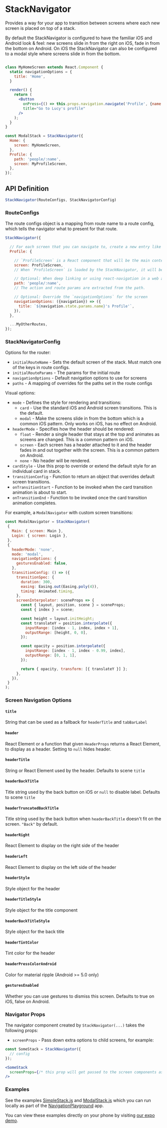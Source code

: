# StackNavigator

Provides a way for your app to transition between screens where each new screen is placed on top of a stack.

By default the StackNavigator is configured to have the familiar iOS and Android look & feel: new screens slide in from the right on iOS, fade in from the bottom on Android. On iOS the StackNavigator can also be configured to a modal style where screens slide in from the bottom.

```jsx

class MyHomeScreen extends React.Component {
  static navigationOptions = {
    title: 'Home',
  }

  render() {
    return (
      <Button
        onPress={() => this.props.navigation.navigate('Profile', {name: 'Lucy'})}
        title="Go to Lucy's profile"
      />
    );
  }
}

const ModalStack = StackNavigator({
  Home: {
    screen: MyHomeScreen,
  },
  Profile: {
    path: 'people/:name',
    screen: MyProfileScreen,
  },
});
```

## API Definition

```js
StackNavigator(RouteConfigs, StackNavigatorConfig)
```

### RouteConfigs

The route configs object is a mapping from route name to a route config, which tells the navigator what to present for that route.

```js
StackNavigator({

  // For each screen that you can navigate to, create a new entry like this:
  Profile: {

    // `ProfileScreen` is a React component that will be the main content of the screen.
    screen: ProfileScreen,
    // When `ProfileScreen` is loaded by the StackNavigator, it will be given a `navigation` prop.

    // Optional: When deep linking or using react-navigation in a web app, this path is used:
    path: 'people/:name',
    // The action and route params are extracted from the path.

    // Optional: Override the `navigationOptions` for the screen
    navigationOptions: ({navigation}) => ({
      title: `${navigation.state.params.name}'s Profile'`,
    }),
  },

  ...MyOtherRoutes,
});
```

### StackNavigatorConfig

Options for the router:

- `initialRouteName` - Sets the default screen of the stack. Must match one of the keys in route configs.
- `initialRouteParams` - The params for the initial route
- `navigationOptions` - Default navigation options to use for screens
- `paths` - A mapping of overrides for the paths set in the route configs

Visual options:

- `mode` - Defines the style for rendering and transitions:
  - `card` - Use the standard iOS and Android screen transitions. This is the default.
  - `modal` - Make the screens slide in from the bottom which is a common iOS pattern. Only works on iOS, has no effect on Android.
- `headerMode` - Specifies how the header should be rendered:
  - `float` - Render a single header that stays at the top and animates as screens are changed. This is a common pattern on iOS.
  - `screen` - Each screen has a header attached to it and the header fades in and out together with the screen. This is a common pattern on Android.
  - `none` - No header will be rendered.
- `cardStyle` - Use this prop to override or extend the default style for an individual card in stack.
- `transitionConfig` - Function to return an object that overrides default screen transitions.
- `onTransitionStart` - Function to be invoked when the card transition animation is about to start.
- `onTransitionEnd` - Function to be invoked once the card transition animation completes.

For example, a `ModalNavigator` with custom screen transitions:

 ```js
const ModalNavigator = StackNavigator(
  {
    Main: { screen: Main },
    Login: { screen: Login },
  },
  {
    headerMode: 'none',
    mode: 'modal',
    navigationOptions: {
      gesturesEnabled: false,
    },
    transitionConfig: () => ({
      transitionSpec: {
        duration: 300,
        easing: Easing.out(Easing.poly(4)),
        timing: Animated.timing,
      },
      screenInterpolator: sceneProps => {
        const { layout, position, scene } = sceneProps;
        const { index } = scene;

        const height = layout.initHeight;
        const translateY = position.interpolate({
          inputRange: [index - 1, index, index + 1],
          outputRange: [height, 0, 0],
        });

        const opacity = position.interpolate({
          inputRange: [index - 1, index - 0.99, index],
          outputRange: [0, 1, 1],
        });

        return { opacity, transform: [{ translateY }] };
      },
    }),
  }
);
 ```


### Screen Navigation Options

#### `title`

String that can be used as a fallback for `headerTitle` and `tabBarLabel`

#### `header`

React Element or a function that given `HeaderProps` returns a React Element, to display as a header. Setting to `null` hides header.

#### `headerTitle`

String or React Element used by the header. Defaults to scene `title`

#### `headerBackTitle`

Title string used by the back button on iOS or `null` to disable label. Defaults to scene `title`

#### `headerTruncatedBackTitle`

Title string used by the back button when `headerBackTitle` doesn't fit on the screen. `"Back"` by default.

#### `headerRight`

React Element to display on the right side of the header

#### `headerLeft`

React Element to display on the left side of the header

#### `headerStyle`

Style object for the header

#### `headerTitleStyle`

Style object for the title component

#### `headerBackTitleStyle`

Style object for the back title

#### `headerTintColor`

Tint color for the header

#### `headerPressColorAndroid`

Color for material ripple (Android >= 5.0 only)

#### `gesturesEnabled`

Whether you can use gestures to dismiss this screen. Defaults to true on iOS, false on Android.

### Navigator Props

The navigator component created by `StackNavigator(...)` takes the following props:

- `screenProps` - Pass down extra options to child screens, for example:


 ```jsx
 const SomeStack = StackNavigator({
   // config
 });

 <SomeStack
   screenProps={/* this prop will get passed to the screen components as this.props.screenProps */}
 />
 ```

### Examples

See the examples [SimpleStack.js](https://github.com/react-community/react-navigation/tree/master/examples/NavigationPlayground/js/SimpleStack.js) and [ModalStack.js](https://github.com/react-community/react-navigation/tree/master/examples/NavigationPlayground/js/ModalStack.js) which you can run locally as part of the [NavigationPlayground](https://github.com/react-community/react-navigation/tree/master/examples/NavigationPlayground) app.

You can view these examples directly on your phone by visiting [our expo demo](https://exp.host/@react-navigation/NavigationPlayground).
